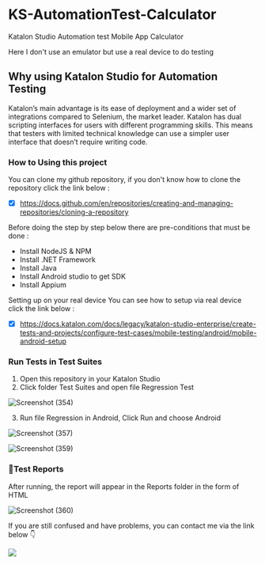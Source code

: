 # KS-AutomationTest-Calculator
Katalon Studio Automation test Mobile App Calculator

Here I don't use an emulator but use a real device to do testing

## Why using Katalon Studio for Automation Testing
Katalon’s main advantage is its ease of deployment and a wider set of integrations compared to Selenium, the market leader. Katalon has dual scripting interfaces for users with different programming skills. This means that testers with limited technical knowledge can use a simpler user interface that doesn’t require writing code.

### How to Using this project
You can clone my github repository, if you don't know how to clone the repository click the link below :
- [x] https://docs.github.com/en/repositories/creating-and-managing-repositories/cloning-a-repository

Before doing the step by step below there are pre-conditions that must be done :
- Install NodeJS & NPM
- Install .NET Framework
- Install Java
- Install Android studio to get SDK
- Install Appium

Setting up on your real device
You can see how to setup via real device click the link below :
- [x] https://docs.katalon.com/docs/legacy/katalon-studio-enterprise/create-tests-and-projects/configure-test-cases/mobile-testing/android/mobile-android-setup

### Run Tests in Test Suites
1. Open this repository in your Katalon Studio
2. Click folder Test Suites and open file Regression Test

![Screenshot (354)](https://user-images.githubusercontent.com/80143004/194079703-9ea62168-1b88-492e-b0a9-1f9e0c14bb91.png)

3. Run file Regression in Android, Click Run and choose Android

![Screenshot (357)](https://user-images.githubusercontent.com/80143004/194080241-76217433-669e-441d-b6d2-1f8a6a092537.png)

![Screenshot (359)](https://user-images.githubusercontent.com/80143004/194087752-7b87ae67-ce94-49b4-bdae-526ba8e9566e.png)

### 📄Test Reports
After running, the report will appear in the Reports folder in the form of HTML

![Screenshot (360)](https://user-images.githubusercontent.com/80143004/194088690-a52d6cee-ec13-4086-b3b4-16d273b7deb1.png)

If you are still confused and have problems, you can contact me via the link below 👇

<p>
    <a href="mailto: mulkhiputral@gmail.com" target="blank"><img src="https://img.shields.io/badge/-gmail-181717?style=for-the-badge&logo=gmail" /></a>
</p>
